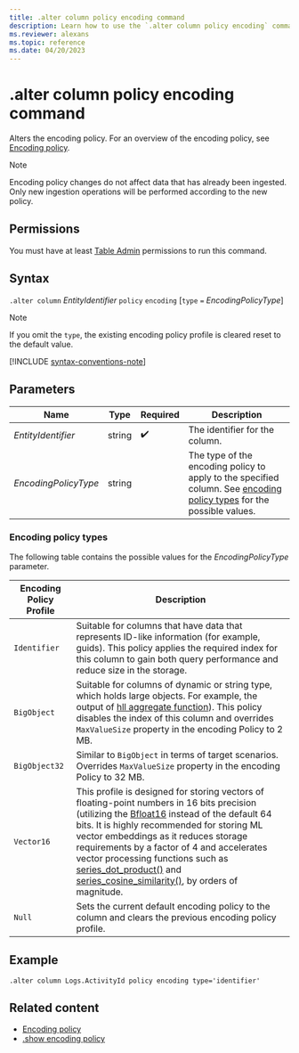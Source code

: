 ```yaml
---
title: .alter column policy encoding command
description: Learn how to use the `.alter column policy encoding` command to change the encoding policy.
ms.reviewer: alexans
ms.topic: reference
ms.date: 04/20/2023
---
```

# .alter column policy encoding command

Alters the encoding policy. For an overview of the encoding policy, see [Encoding policy](encoding-policy.md).

> [!NOTE]
> Encoding policy changes do not affect data that has already been ingested.
> Only new ingestion operations will be performed according to the new policy.

## Permissions

You must have at least [Table Admin](access-control/role-based-access-control.md) permissions to run this command.

## Syntax

`.alter column` *EntityIdentifier* `policy` `encoding` [`type` `=` *EncodingPolicyType*]

> [!NOTE]
> If you omit the `type`, the existing encoding policy profile is cleared reset to the default value.

[!INCLUDE [syntax-conventions-note](../../includes/syntax-conventions-note.md)]

## Parameters

|Name|Type|Required|Description|
|--|--|--|--|
|*EntityIdentifier*|string| :heavy_check_mark:|The identifier for the column.|
|*EncodingPolicyType*|string||The type of the encoding policy to apply to the specified column. See [encoding policy types](#encoding-policy-types) for the possible values.|

### Encoding policy types

The following table contains the possible values for the *EncodingPolicyType* parameter.

|Encoding Policy Profile | Description |
|------------------------|------------|
|`Identifier`            | Suitable for columns that have data that represents ID-like information (for example, guids). This policy applies the required index for this column to gain both query performance and reduce size in the storage. |
|`BigObject`             | Suitable for columns of dynamic or string type, which holds large objects. For example, the output of [hll aggregate function](../query/hll-aggfunction.md)). This policy disables the index of this column and overrides `MaxValueSize` property in the encoding Policy to 2 MB. |
|`BigObject32`           | Similar to `BigObject` in terms of target scenarios. Overrides `MaxValueSize` property in the encoding Policy to 32 MB. |
|`Vector16`              | This profile is designed for storing vectors of floating-point numbers in 16 bits precision (utilizing the [Bfloat16](https://en.wikipedia.org/wiki/Bfloat16_floating-point_format) instead of the default 64 bits. It is highly recommended for storing ML vector embeddings as it reduces storage requirements by a factor of 4 and accelerates vector processing functions such as [series_dot_product()](../query/series-dot-product-function.md) and [series_cosine_similarity()](../query/series-cosine-similarity-function.md), by orders of magnitude. |
|`Null`                  | Sets the current default encoding policy to the column and clears the previous encoding policy profile.                               |

## Example

```kusto
.alter column Logs.ActivityId policy encoding type='identifier'
```

## Related content

* [Encoding policy](encoding-policy.md)
* [.show encoding policy](show-encoding-policy.md)
